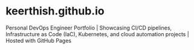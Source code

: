 # keerthish.github.io
Personal DevOps Engineer Portfolio | Showcasing CI/CD pipelines, Infrastructure as Code (IaC), Kubernetes, and cloud automation projects | Hosted with GitHub Pages
